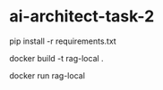 # ai-architect-task-2

pip install -r requirements.txt

docker build -t rag-local .

docker run rag-local